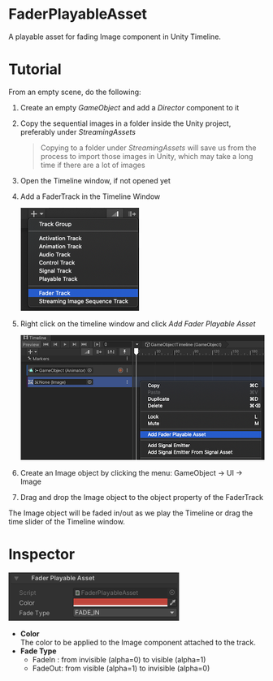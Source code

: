 # FaderPlayableAsset

A playable asset for fading Image component in Unity Timeline.

# Tutorial 

From an empty scene, do the following:

1. Create an empty *GameObject* and add a *Director* component to it
1. Copy the sequential images in a folder inside the Unity project, preferably under *StreamingAssets*
   > Copying to a folder under *StreamingAssets* will save us from the process to import those images in Unity, which may take a long time if there are a lot of images
1. Open the Timeline window, if not opened yet
1. Add a FaderTrack in the Timeline Window

   ![AddFaderTrack](../images/AddFaderTrack.png)
   
1. Right click on the timeline window and click *Add Fader Playable Asset*
 
   ![AddFaderPlayableAsset](../images/AddFaderPlayableAsset.png)
   
1. Create an Image object by clicking the menu: GameObject -> UI -> Image

1. Drag and drop the Image object to the object property of the FaderTrack 



The Image object will be faded in/out as we play the Timeline or drag the time slider of the Timeline window.



# Inspector

![FaderPlayableAsset](../images/FaderPlayableAsset.png)

* **Color**   
  The color to be applied to the Image component attached to the track.
* **Fade Type**  
  - FadeIn : from invisible (alpha=0) to visible   (alpha=1) 
  - FadeOut: from visible   (alpha=1) to invisible (alpha=0) 





